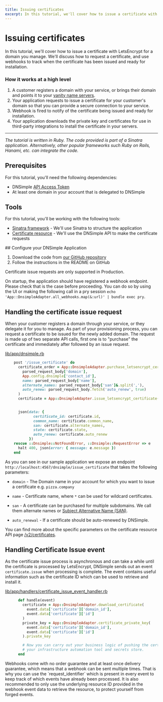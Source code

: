 ```yaml
---
title: Issuing certificates
excerpt: In this tutorial, we'll cover how to issue a certificate with LetsEncrypt for a domain you manage.
---
```


# Issuing certificates

In this tutorial, we'll cover how to issue a certificate with LetsEncrypt for a domain you manage. We'll discuss how to request a certificate, and use webhooks to track when the certificate has been issued and ready for installation.

### How it works at a high level

1. A customer registers a domain with your service, or brings their domain and points it to your [vanity name servers](https://blog.dnsimple.com/2020/08/vanity-name-servers/).
2. Your application requests to issue a certificate for your customer's domain so that you can provide a secure connection to your service.
3. Webhook is fired to notify of the certificate being issued and ready for installation.
4. Your application downloads the private key and certificates for use in third-party integrations to install the certificate in your servers.


---

_The tutorial is written in Ruby. The code provided is part of a Sinatra application. Alternatively, other popular frameworks such Ruby on Rails, Hanami, etc. can integrate the code._

## Prerequisites

For this tutorial, you'll need the following dependencies:

* DNSimple [API Access Token](https://support.dnsimple.com/articles/api-access-token/)
* At least one domain in your account that is delegated to DNSimple

## Tools

For this tutorial, you'll be working with the following tools:

* [Sinatra framework](http://sinatrarb.com/) - We'll use Sinatra to structure the application
* [Certificate resource](/v2/certificates/) - We'll use the DNSimple API to make the certificate requests

## Configure your DNSimple Application

1. Download the code from [our GitHub repository](https://github.com/dnsimple/dnsimple-api-examples/tree/main/ruby/use_cases/issue_certificates)
2. Follow the instructions in the README on GitHub

<note>
Certificate issue requests are only supported in Production.
</note>

On startup, the application should have registered a webhook endpoint. Please check that is the case before proceeding. You can do so by using the UI or making the following call in a pry session `echo 'App::DnsimpleAdapter.all_webhooks.map(&:url)' | bundle exec pry`.

## Handling the certificate issue request

When your customer registers a domain through your service, or they delegate it for you to manage. As part of your provisioning process, you can request a certificate to be issued for the newly added domain. The request is made up of two separate API calls, first one is to "purchase" the certificate and immediately after followed by an issue request.

[lib/app/dnsimple.rb](https://github.com/dnsimple/dnsimple-api-examples/blob/main/ruby/use_cases/issue_certificates/lib/app/dnsimple.rb#L16)

~~~ruby
    post '/issue_certificate' do
      certificate_order = App::DnsimpleAdapter.purchase_letsencrypt_certificate(
        parsed_request_body['domain'],
        App.config.dnsimple['contact_id'],
        name: parsed_request_body['name'],
        alternate_names: parsed_request_body['san']&.split(','),
        auto_renew: parsed_request_body.fetch('auto_renew', true)
      )
      certificate = App::DnsimpleAdapter.issue_letsencrypt_certificate(parsed_request_body['domain'],
                                                                       certificate_order.certificate_id)

      json(data: {
             certificate_id: certificate.id,
             common_name: certificate.common_name,
             san: certificate.alternate_names,
             state: certificate.state,
             auto_renew: certificate.auto_renew
           })
    rescue ::Dnsimple::NotFoundError, ::Dnsimple::RequestError => e
      halt 400, json(error: { message: e.message })
    end
~~~

As you can see in our sample application we expose an endpoint `http://localhost:4567/dnsimple/issue_certificate` that takes the following parameters:

* `domain` - The Domain name in your account for which you want to issue a certificate e.g. `pizza.company`

* `name` - Certificate name, where `*` can be used for wildcard certificates.

* `san` - A certificate can be purchased for multiple subdomains. We call them alternate names or [Subject Alternative Name (SAN)](https://support.dnsimple.com/articles/what-is-ssl-san/).

* `auto_renewal` - If a certificate should be auto-renewed by DNSimple.

You can find more about the specific parameters on the certificate resource API page [/v2/certificates](https://developer.dnsimple.com/v2/certificates/#purchaseLetsencryptCertificate).

## Handling Certificate Issue event

As the certificate issue process is asynchronous and can take a while until the certificate is processed by LetsEncrypt, DNSimple sends out an event `certificate.issue` when processing is complete.
The event contains useful information such as the certificate ID which can be used to retrieve and install it.

[lib/app/handlers/certificate_issue_event_handler.rb](https://github.com/dnsimple/dnsimple-api-examples/blob/main/ruby/use_cases/issue_certificates/lib/app/handlers/certificate_issue_event_handler.rb#L8)

~~~ruby
      def handle(event)
        certificate = App::DnsimpleAdapter.download_certificate(
          event.data['certificate']['domain_id'],
          event.data['certificate']['id']
        )
        private_key = App::DnsimpleAdapter.certificate_private_key(
          event.data['certificate']['domain_id'],
          event.data['certificate']['id']
        ).private_key

        # Now you can carry out your business logic of pushing the certificate to
        # your infrastructure automation tool and secrets store.
      end
~~~

<note>
Webhooks come with no order guarantee and at least once delivery guarantee, which means that a webhook can be sent multiple times. That is why you can use the `request_identifier` which is present in every event to keep track of which events have already been processed. It is also recommended to only use the underlying resource ID provided in the webhook event data to retrieve the resource, to protect yourself from forged events.
</note>
